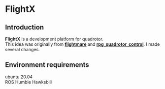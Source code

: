 # FlightX

## Introduction
**FlightX** is a development platform for quadrotor.  
This idea was originally from **[flightmare](https://github.com/uzh-rpg/flightmare)** and **[rpg_quadrotor_control](https://github.com/uzh-rpg/rpg_quadrotor_control)**. I made several changes.

## Environment requirements
ubuntu 20.04  
ROS Humble Hawksbill  
